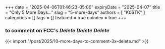 +++
date = "2025-04-06T01:46:23-05:00"
expiryDate = "2025-04-07"
title = "Only 5 More Days..."
slug = "5-more-days"
authors = [ "K0STK" ]
categories = []
tags = []
featured = true
noindex = true
+++
### to comment on FCC's ***Delete Delete Delete***
<!--more-->

{{< import "/post/2025/10-more-days-to-comment-3x-delete.md" >}}
